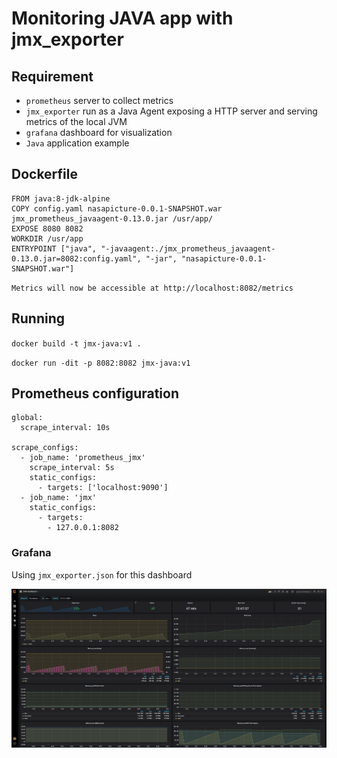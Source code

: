 # Monitoring JAVA app with jmx_exporter 

## Requirement
* `prometheus` server to collect metrics
* `jmx_exporter` run as a Java Agent exposing a HTTP server and serving metrics of the local JVM
* `grafana` dashboard for visualization 
* `Java` application example

## Dockerfile
```hcl
FROM java:8-jdk-alpine
COPY config.yaml nasapicture-0.0.1-SNAPSHOT.war jmx_prometheus_javaagent-0.13.0.jar /usr/app/
EXPOSE 8080 8082
WORKDIR /usr/app
ENTRYPOINT ["java", "-javaagent:./jmx_prometheus_javaagent-0.13.0.jar=8082:config.yaml", "-jar", "nasapicture-0.0.1-SNAPSHOT.war"]

```
`Metrics will now be accessible at http://localhost:8082/metrics`


## Running

`docker build -t jmx-java:v1 .`

`docker run -dit -p 8082:8082 jmx-java:v1`

## Prometheus configuration

```hcl
global:
  scrape_interval: 10s

scrape_configs:
  - job_name: 'prometheus_jmx'
    scrape_interval: 5s
    static_configs:
      - targets: ['localhost:9090']
  - job_name: 'jmx'
    static_configs:
      - targets:
        - 127.0.0.1:8082
```



### Grafana 
Using `jmx_exporter.json` for this dashboard

![](./pic/grafana.PNG)

